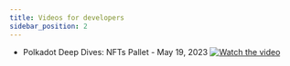 ```yaml
---
title: Videos for developers
sidebar_position: 2
---
```


* Polkadot Deep Dives: NFTs Pallet - May 19, 2023 
[![Watch the video](https://i.imgur.com/ygnsiEB.png)](https://youtu.be/StxgCG_UOEY)
